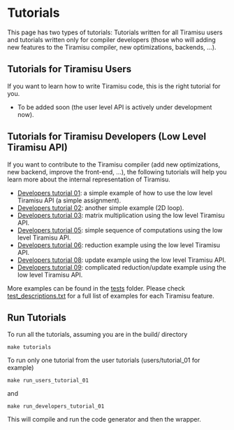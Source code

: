 # Tutorials

This page has two types of tutorials: Tutorials written for all Tiramisu users and tutorials written only for compiler developers (those who will adding new features to the Tiramisu compiler, new optimizations, backends, ...).

## Tutorials for Tiramisu Users
If you want to learn how to write Tiramisu code, this is the right tutorial
for you.

- To be added soon (the user level API is actively under development now). 

## Tutorials for Tiramisu Developers (Low Level Tiramisu API)

If you want to contribute to the Tiramisu compiler (add new
optimizations, new backend, improve the front-end, ...), the following
tutorials will help you learn more about the internal representation
of Tiramisu.

- [Developers tutorial 01](developers/tutorial_01/tutorial_01.cpp): a simple example of how to use the low level Tiramisu API (a simple assignment).
- [Developers tutorial 02](developers/tutorial_02/tutorial_02.cpp): another simple example (2D loop).
- [Developers tutorial 03](developers/tutorial_03/tutorial_03.cpp): matrix multiplication using the low level Tiramisu API.
- [Developers tutorial 05](developers/tutorial_05/tutorial_05.cpp): simple sequence of computations using the low level Tiramisu API.
- [Developers tutorial 06](developers/tutorial_06/tutorial_06.cpp): reduction example using the low level Tiramisu API.
- [Developers tutorial 08](developers/tutorial_08/tutorial_08.cpp): update example using the low level Tiramisu API.
- [Developers tutorial 09](developers/tutorial_09/tutorial_09.cpp): complicated reduction/update example using the low level Tiramisu API.

More examples can be found in the [tests](tests/) folder. Please check [test_descriptions.txt](tests/test_descriptions.txt) for a full list of examples for each Tiramisu feature.

## Run Tutorials

To run all the tutorials, assuming you are in the build/ directory

    make tutorials
    
To run only one tutorial from the user tutorials (users/tutorial_01 for example)

    make run_users_tutorial_01

and

    make run_developers_tutorial_01
    
This will compile and run the code generator and then the wrapper.

